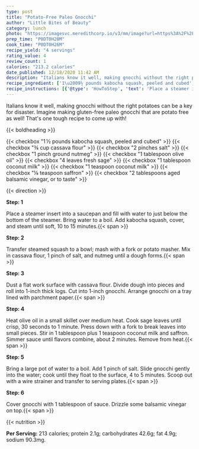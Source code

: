 ```yaml
---
type: post
title: "Potato-Free Paleo Gnocchi"
author: "Little Bites of Beauty"
category: lunch
photo: "https://imagesvc.meredithcorp.io/v3/mm/image?url=https%3A%2F%2Fimages.media-allrecipes.com%2Fuserphotos%2F3484684.jpg"
prep_time: "P0DT0H20M"
cook_time: "P0DT0H26M"
recipe_yield: "4 servings"
rating_value: 4
review_count: 1
calories: "213.2 calories"
date_published: 12/18/2020 11:42 AM
description: "Italians know it well, making gnocchi without the right potatoes can be a key for disaster. Imagine making gluten-free paleo gnocchi that are potato free as well! That's one tough recipe to come up with!"
recipe_ingredient: ['1\u2009½ pounds kabocha squash, peeled and cubed', '¾ cup cassava flour', '2 pinches salt', '1 pinch ground nutmeg', '1 tablespoon olive oil', '4 leaves fresh sage', '1 tablespoon coconut milk', '1 teaspoon coconut milk', '⅛ teaspoon saffron', '2 tablespoons aged balsamic vinegar, or to taste']
recipe_instructions: [{'@type': 'HowToStep', 'text': 'Place a steamer insert into a saucepan and fill with water to just below the bottom of the steamer. Bring water to a boil. Add kabocha squash, cover, and steam until soft, 10 to 15 minutes.\n'}, {'@type': 'HowToStep', 'text': 'Transfer steamed squash to a bowl; mash with a fork or potato masher. Mix in cassava flour, 1 pinch of salt, and nutmeg until a dough forms.\n'}, {'@type': 'HowToStep', 'text': 'Dust a flat work surface with cassava flour. Divide dough into pieces and roll into 1-inch thick logs. Cut into 1-inch gnocchi. Arrange gnocchi on a tray lined with parchment paper.\n'}, {'@type': 'HowToStep', 'text': 'Heat olive oil in a small skillet over medium heat. Cook sage leaves until crisp, 30 seconds to 1 minute. Press down with a fork to break leaves into small pieces. Stir in 1 tablespoon plus 1 teaspoon coconut milk and saffron. Simmer sauce until flavors combine, about 2 minutes. Remove from heat.\n'}, {'@type': 'HowToStep', 'text': 'Bring a large pot of water to a boil. Add 1 pinch of salt. Slide gnocchi gently into the water; cook until they float to the surface, 4 to 5 minutes. Scoop out with a wire strainer and transfer to serving plates.\n'}, {'@type': 'HowToStep', 'text': 'Cover gnocchi with 1 tablespoon of sauce. Drizzle some balsamic vinegar on top.\n'}]
---
```


Italians know it well, making gnocchi without the right potatoes can be a key for disaster. Imagine making gluten-free paleo gnocchi that are potato free as well! That's one tough recipe to come up with! 

{{< boldheading >}}

{{< checkbox "1 ½ pounds kabocha squash, peeled and cubed" >}}
{{< checkbox "¾ cup cassava flour" >}}
{{< checkbox "2 pinches salt" >}}
{{< checkbox "1 pinch ground nutmeg" >}}
{{< checkbox "1 tablespoon olive oil" >}}
{{< checkbox "4 leaves fresh sage" >}}
{{< checkbox "1 tablespoon coconut milk" >}}
{{< checkbox "1 teaspoon coconut milk" >}}
{{< checkbox "⅛ teaspoon saffron" >}}
{{< checkbox "2 tablespoons aged balsamic vinegar, or to taste" >}}


{{< direction >}}

**Step: 1**

Place a steamer insert into a saucepan and fill with water to just below the bottom of the steamer. Bring water to a boil. Add kabocha squash, cover, and steam until soft, 10 to 15 minutes.{{< span >}}

**Step: 2**

Transfer steamed squash to a bowl; mash with a fork or potato masher. Mix in cassava flour, 1 pinch of salt, and nutmeg until a dough forms.{{< span >}}

**Step: 3**

Dust a flat work surface with cassava flour. Divide dough into pieces and roll into 1-inch thick logs. Cut into 1-inch gnocchi. Arrange gnocchi on a tray lined with parchment paper.{{< span >}}

**Step: 4**

Heat olive oil in a small skillet over medium heat. Cook sage leaves until crisp, 30 seconds to 1 minute. Press down with a fork to break leaves into small pieces. Stir in 1 tablespoon plus 1 teaspoon coconut milk and saffron. Simmer sauce until flavors combine, about 2 minutes. Remove from heat.{{< span >}}

**Step: 5**

Bring a large pot of water to a boil. Add 1 pinch of salt. Slide gnocchi gently into the water; cook until they float to the surface, 4 to 5 minutes. Scoop out with a wire strainer and transfer to serving plates.{{< span >}}

**Step: 6**

Cover gnocchi with 1 tablespoon of sauce. Drizzle some balsamic vinegar on top.{{< span >}}

{{< nutrition >}}

**Per Serving:** 213 calories; protein 2.1g; carbohydrates 42.6g; fat 4.9g; sodium 90.3mg.